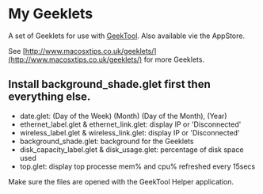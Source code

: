 My Geeklets
===

A set of Geeklets for use with [GeekTool](http://projects.tynsoe.org/en/geektool/). Also
available vie the AppStore.

See [http://www.macosxtips.co.uk/geeklets/](http://www.macosxtips.co.uk/geeklets/) for
more Geeklets.

Install background_shade.glet first then everything else.
--

* date.glet: (Day of the Week) (Month) (Day of the Month), (Year)
* ethernet_label.glet & ethernet_link.glet: display IP or 'Disconnected'
* wireless_label.glet & wireless_link.glet: display IP or 'Disconnected'
* background_shade.glet: background for the Geeklets
* disk_capacity_label.glet & disk_usage.glet: percentage of disk space used
* top.glet: display top processe mem% and cpu% refreshed every 15secs

Make sure the files are opened with the GeekTool Helper application.